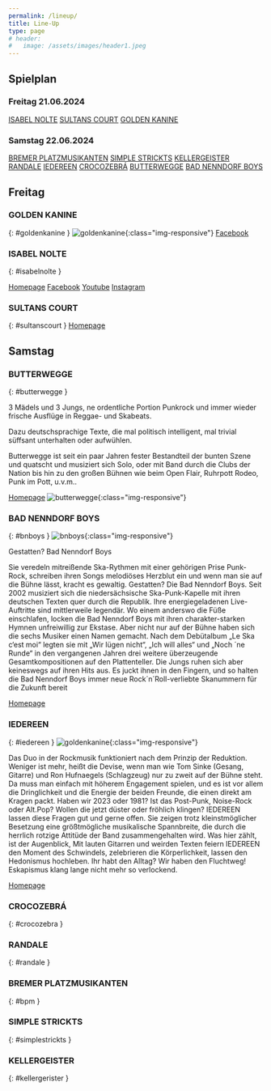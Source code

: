 ```yaml
---
permalink: /lineup/
title: Line-Up
type: page
# header:
#   image: /assets/images/header1.jpeg
---
```


## Spielplan

### Freitag 21.06.2024

[ISABEL NOLTE](#isabelnolte)
[SULTANS COURT](#sultanscourt)
[GOLDEN KANINE](#goldenkanine)

### Samstag 22.06.2024

[BREMER PLATZMUSIKANTEN](#bpm)
[SIMPLE STRICKTS](#simplestrickts)
[KELLERGEISTER](#kellergerister)
[RANDALE](#randale)
[IEDEREEN](#iedereen)
[CROCOZEBRÁ](#crocozebra)
[BUTTERWEGGE](#butterwegge)
[BAD NENNDORF BOYS](#bnboys)

<!-- | Freitag 21.06.2024 | Band |
|-------|--------|
|...|...| -->

<!-- | 20:00 - 21:00 | [JOE ASTRAY](#joeastray) |
| 21:00 - 23:00 | [THE GREAT CRUSADES](#thegreatcrusades) | -->

<!-- | Samstag 22.06.2024 | Band |
|-------|--------|
|...|...| -->

<!-- | 14:30 - 15:00 | [RHINOSAURS](#rhinosaurs) |
| 15:20 - 15:50 | [FRESSE](#fresse) |
| 16:10 - 16:45 | [MUSKELPROTZ](#muskelprotz) |
| 17:05 - 17:40 | [WE AGAINST MONDAY](#weagainstmonday) |
| 17:55 - 18:30 | [LUCAS RIEGER](#lucasrieger) |
| 19:00 - 20:10 | [ACHT EIMER HÜHNERHERZEN](#achteimerhuehnerherzen) |
| 20:40 - 21:50 | [TRIXSI](#trixsi) |
| 22:20 - 23:50 | [UWE AGAINST THE MACHINE](#uweagainstthemachine) | -->

<!--
Hier zum Download als [Spielplan]( {{ '/assets/downloads/Spielplan_2018.pdf' | relative_url }} )
-->

## Freitag

### GOLDEN KANINE

{: #goldenkanine }
![goldenkanine]( {{'/assets/images/2024/goldenkanine.png'|relative_url}} ){:class="img-responsive"}
[Facebook](https://www.facebook.com/goldenkanine/)

### ISABEL NOLTE

{: #isabelnolte }
<!-- ![isabelnolte]( {{'/assets/images/2024/isabelnolte.png'|relative_url}} ){:class="img-responsive"} -->
[Homepage](https://www.isabelnolte.de/)
[Facebook](https://www.facebook.com/IsabelNolteMusik)
[Youtube](https://www.youtube.com/channel/UC0bBI3JeGKnQCu44mv8UoBg?view_as=subscriber)
[Instagram](https://www.instagram.com/madmoiselle.isabel/?hl=de)

### SULTANS COURT

{: #sultanscourt }
[Homepage](https://sultanscourt.com/)
<!-- [goldenkanine]( {{'/assets/images/2024/goldenkanine.png'|relative_url}} ){:class="img-responsive"} -->
<!-- [Facebook](https://www.facebook.com/goldenkanine/) -->

## Samstag

### BUTTERWEGGE

{: #butterwegge }

3 Mädels und 3 Jungs, ne ordentliche Portion Punkrock und immer wieder frische Ausflüge in Reggae- und Skabeats.

Dazu deutschsprachige Texte, die mal politisch intelligent, mal trivial süffsant unterhalten oder aufwühlen.

Butterwegge ist seit ein paar Jahren fester Bestandteil der bunten Szene und quatscht und musiziert sich Solo, oder mit Band durch die Clubs der Nation bis hin zu den großen Bühnen wie beim Open Flair, Ruhrpott Rodeo, Punk im Pott, u.v.m..

[Homepage](http://der-butterwegge.de/)
![butterwegge]( {{'/assets/images/2024/butterwegge.jpg'|relative_url}} ){:class="img-responsive"}
<!-- [Facebook](https://www.facebook.com/goldenkanine/) -->

### BAD NENNDORF BOYS

{: #bnboys }
![bnboys]( {{'/assets/images/2024/bnboys.jpg'|relative_url}} ){:class="img-responsive"}

Gestatten? Bad Nenndorf Boys

Sie veredeln mitreißende Ska-Rythmen mit einer gehörigen Prise Punk-Rock, schreiben ihren Songs melodiöses Herzblut ein und wenn man sie auf die Bühne lässt, kracht es gewaltig.
Gestatten? Die Bad Nenndorf Boys.
Seit 2002 musiziert sich die niedersächsische Ska-Punk-Kapelle mit ihren deutschen Texten quer durch die Republik. Ihre energiegeladenen Live-Auftritte sind mittlerweile legendär. Wo einem anderswo die Füße einschlafen, locken die Bad Nenndorf Boys mit ihren charakter-starken Hymnen unfreiwillig zur Ekstase.
Aber nicht nur auf der Bühne haben sich die sechs Musiker einen Namen gemacht. Nach dem Debütalbum „Le Ska c‘est moi“ legten sie mit „Wir lügen nicht“, „Ich will alles“ und „Noch ´ne Runde“ in den vergangenen Jahren drei weitere überzeugende Gesamtkompositionen auf den Plattenteller. Die Jungs ruhen sich aber keineswegs auf ihren Hits aus. Es juckt ihnen in den Fingern, und so halten die Bad Nenndorf Boys immer neue Rock´n´Roll-verliebte Skanummern für die Zukunft bereit

[Homepage](https://www.bnboys.de/)
<!-- [Instagram](https://www.instagram.com/iedereen.band/?hl=de) -->
<!-- [Facebook](https://www.facebook.com/goldenkanine/) -->

### IEDEREEN

{: #iedereen }
![goldenkanine]( {{'/assets/images/2024/iedereen.jpg'|relative_url}} ){:class="img-responsive"}

Das Duo in der Rockmusik funktioniert nach dem Prinzip der Reduktion. Weniger ist mehr, heißt die Devise, wenn man wie Tom Sinke (Gesang, Gitarre) und Ron Hufnaegels (Schlagzeug) nur zu zweit auf der Bühne steht. Da muss man einfach mit höherem Engagement spielen, und es ist vor allem die Dringlichkeit und die Energie der beiden Freunde, die einen direkt am Kragen packt. Haben wir 2023 oder 1981? Ist das Post-Punk, Noise-Rock oder Alt.Pop? Wollen die jetzt düster oder fröhlich klingen? IEDEREEN lassen diese Fragen gut und gerne offen. Sie zeigen trotz kleinstmöglicher Besetzung eine größtmögliche musikalische Spannbreite, die durch die herrlich rotzige Attitüde der Band zusammengehalten wird. Was hier zählt, ist der Augenblick, Mit lauten Gitarren und weirden Texten feiern IEDEREEN den Moment des Schwindels, zelebrieren die Körperlichkeit, lassen den Hedonismus hochleben. Ihr habt den Alltag? Wir haben den Fluchtweg! Eskapismus klang lange nicht mehr so verlockend.

[Homepage](https://iedereen.de/)

### CROCOZEBRÁ

{: #crocozebra }
<!-- ![goldenkanine]( {{'/assets/images/2024/goldenkanine.png'|relative_url}} ){:class="img-responsive"} -->
<!-- [Facebook](https://www.facebook.com/goldenkanine/) -->

### RANDALE

{: #randale }
<!-- ![goldenkanine]( {{'/assets/images/2024/goldenkanine.png'|relative_url}} ){:class="img-responsive"} -->
<!-- [Facebook](https://www.facebook.com/goldenkanine/) -->

### BREMER PLATZMUSIKANTEN

{: #bpm }
<!-- ![goldenkanine]( {{'/assets/images/2024/goldenkanine.png'|relative_url}} ){:class="img-responsive"} -->
<!-- [Facebook](https://www.facebook.com/goldenkanine/) -->

### SIMPLE STRICKTS

{: #simplestrickts }
<!-- ![goldenkanine]( {{'/assets/images/2024/goldenkanine.png'|relative_url}} ){:class="img-responsive"} -->
<!-- [Facebook](https://www.facebook.com/goldenkanine/) -->

### KELLERGEISTER

{: #kellergerister }
<!-- ![goldenkanine]( {{'/assets/images/2024/goldenkanine.png'|relative_url}} ){:class="img-responsive"} -->
<!-- [Facebook](https://www.facebook.com/goldenkanine/) -->
